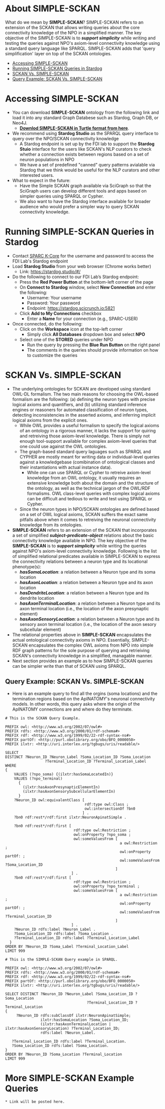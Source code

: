 # About SIMPLE-SCKAN
What do we mean by **SIMPLE-SCKAN**? SIMPLE-SCKAN refers to an extension of the SCKAN that allows writing queries about the core connectivity knowledge of the NPO in a simplified manner.  The key objective of the SIMPLE-SCKAN is to **_support simplicity_** while writing and testing the queries against NPO's axiom-level connectivity knowledge using a standard query language like SPARQL. SIMPLE-SCKAN adds that 'query simplification' layer on top of the SCKAN ontologies.
- [Accessing SIMPLE-SCKAN](#accessing-simple-sckan)
- [Running SIMPLE-SCKAN Queries in Stardog](#running-simple-sckan-queries-in-stardog)
- [SCKAN Vs. SIMPLE-SCKAN](#sckan-vs-simple-sckan)
- [Query Example: SCKAN Vs. SIMPLE-SCKAN](#query-example-sckan-vs-simple-sckan)

# Accessing SIMPLE-SCKAN
* You can download **SIMPLE-SCKAN** ontology from the following link and load it into any standard Graph Databese such as Stardog, Graph DB, or Neo4J.
	* [**Downlod SIMPLE-SCKAN in Turtle format from here**](https://github.com/SciCrunch/NIF-Ontology/releases/download/sckan-2022-08-pre-2/sckan-npo-simple.ttl).
* We recommend using **Stardog Studio** as the SPARQL query interface to query over the NPO/SCKAN connectivity knowledge
    * A Stardog endpoint is set up by the FDI lab to support the **Stardog Stuio** interface for the users like SCKAN's NLP curators to check whether a connection exists between regions based on a set of neuron populations in NPO
    * We have a set of predefined "canned" query patterns avialable via Stardog that we think would be useful for the NLP curators and other interested users.
* What to expect in the future:
    * Have the Simple SCKAN graph available via SciGraph so that the SciGraph users can develop different tools and apps based on simpler queries using SPARQL or Cypher.
    * We also want to have the Stardog interface available for broader audience who would prefer a simpler way to query SCKAN connectivity knowledge.


# Running SIMPLE-SCKAN Queries in Stardog

*	Contact [SPARC K-Core](kcore@sparc.science) for the username and password to access the FDI Lab's Stardog endpoint
*	Load **Stardog Studio** from your web browser (Chrome works better)
    * Link: https://stardog.studio/#/
*	Do the following to connect to our FDI Lab’s Stardog endpoint:
	* Press the **Red Power Button** at the bottom-left corner of the page
	* On **Connect to Stardog** window, select **New Connection** and enter the following: 
		* Username: Your username
		*	Password: Your password
		*	Endpoint: https://stardog.scicrunch.io:5821
	*	Click **Add to My Connections** checkbox 
		*	Enter a **Name** for your connection (e.g., SPARC-USER)
*	Once connected, do the following:
	*	Click on the **Workspace** icon at the top-left corner
		*	Simply click **All Databases** dropdown box and select **NPO**
	* Select one of the **STORED** queries under NPO
		*	Run the query by pressing the **Blue Run Button** on the right panel
		* The comments in the queries should provide information on how to customize the queries

# SCKAN Vs. SIMPLE-SCKAN
* The underlying ontologies for SCKAN are developed using standard OWL-DL formalism. The two main reasons for choosing the OWL-based formalism are the following: (a) defining the neuron types with precise logical axioms and quantifiers, and (b) utilizing standard inference engines or reasoners for automated classification of neuron types, detecting inconsistencies in the asserted axioms, and inferring implicit logical axioms from the explicit ones. 
	* While OWL provides a useful formalism to specify the logical axioms of an ontology in a rigorous manner, it lacks the support for quiring and retreiving those axiom-level knowledge. There is simply not enough tool-support available for complex axiom-level queries that one could use against the OWL ontologies. 
	* The graph-based standard query laguages such as SPARQL and CYPHER are mostly meant for writing data or individual-level queries against a knowledgebase (comibination of ontological classes and their instantiations with actual instance data). 
		* While one can use SPARQL or Cypher to retreive axiom-level knowledge from an OWL ontology, it usually requires an extensive knowledge both about the domain and the structure of the ontology, as well as the technical jargon of the OWL/RDF formalisms. OWL class-level queries with complex logical axioms can be difficult and tedious to write and test using SPARQL or Cypher. 
	* Since the neuron types in NPO/SCKAN ontologies are defined based on a set of OWL logical axioms, SCKAN suffers the exact same pitfalls above when it comes to retreiving the neuronal connectivity knowledge from its ontologies. 
* **SIMPLE-SCKAN** refers to an extension of the SCKAN that incorporates a set of simplified _**subject-predicate-object**_ relations about the basic connectivity knowledge available in NPO. The key objective of the **SIMPLE-SCKAN** is to **_support simplicity_** while writing the queries against NPO's axiom-level connectivity knowledge. Following is the list of simplified relational predicates available in SIMPLE-SCKAN to express the connectivity relations between a neuron type and its locational phenotype(s):
	* _**hasSomaLocation**_: a relation between a Neuron type and its soma location 
	* _**hasAxonLocation**_: a relation between a Neuron type and its axon location  
	* _**hasDendriteLocation**_: a relation between a Neuron type and its dendrite location 
	* _**hasAxonTerminalLocation**_: a relation between a Neuron type and its axon terminal location (i.e., the location of the axon presynaptic element)
	* _**hasAxonSensoryLocation**_: a relation between a Neuron type and its sensory axon terminal location (i.e., the location of the axon sesory subcellular element)
* The relational properties above in **SIMPLE-SCKAN** encapsulates the actual ontological connectivity axioms in NPO. Essentially, SIMPLE-SCKAN encapsulates the complex OWL axioms from NPO into simple RDF graph patterns for the sole purpose of querying and retrieiving SCKAN's connectivity knowledge in a simplified, managable manner.
* Next section provides an example as to how SIMPLE-SCKAN queries can be simpler write than that of SCKAN using SPARQL.

## Query Example: SCKAN Vs. SIMPLE-SCKAN

* Here is an example query to find all the orgins (soma locations) and the termination regions based on the ApINATOMY's neuronal connectivity models. In other words, this query asks where the origin of the ApINATOMY connections are and where do they terminate.

```SPARQL
# This is the SCKAN Query Example.

PREFIX owl: <http://www.w3.org/2002/07/owl#>
PREFIX rdfs: <http://www.w3.org/2000/01/rdf-schema#>
PREFIX rdf: <http://www.w3.org/1999/02/22-rdf-syntax-ns#>
PREFIX partOf: <http://purl.obolibrary.org/obo/BFO_0000050>
PREFIX ilxtr: <http://uri.interlex.org/tgbugs/uris/readable/>

SELECT 
DISTINCT ?Neuron_ID ?Neuron_Label ?Soma_Location_ID ?Soma_Location 
  				  ?Terminal_Location_ID ?Terminal_Location_Label
WHERE
{
    VALUES (?npo_soma) {(ilxtr:hasSomaLocatedIn)}
    VALUES (?npo_terminal) 
      { 
        (ilxtr:hasAxonPresynapticElementIn)
        (ilxtr:hasAxonSensorySubcellularElementIn)
      }
    ?Neuron_ID owl:equivalentClass [
                                    rdf:type owl:Class ;
                                    owl:intersectionOf ?bn0
                                   ] .
    ?bn0 rdf:rest*/rdf:first ilxtr:NeuronApinatSimple .
    
    ?bn0 rdf:rest*/rdf:first [
                               rdf:type owl:Restriction ;
                               owl:onProperty ?npo_soma ;
                               owl:someValuesFrom [
                                                    a owl:Restriction ;
                                                    owl:onProperty partOf: ;
                                                    owl:someValuesFrom ?Soma_Location_ID
                                                  ] 
                              ] .
    ?bn0 rdf:rest*/rdf:first [
                               rdf:type owl:Restriction ;
                               owl:onProperty ?npo_terminal ;
                               owl:someValuesFrom [
                                                    a owl:Restriction ;
                                                    owl:onProperty partOf: ;
                                                    owl:someValuesFrom ?Terminal_Location_ID
                                                  ] 
                              ] .
    ?Neuron_ID rdfs:label ?Neuron_Label .
    ?Soma_Location_ID rdfs:label ?Soma_Location .
    ?Terminal_Location_ID rdfs:label ?Terminal_Location_Label
  }
ORDER BY ?Neuron_ID ?Soma_Label ?Terminal_Location_Label
LIMIT 999
```


```SPARQL
# This is the SIMPLE-SCKAN Query example in SPARQL.

PREFIX owl: <http://www.w3.org/2002/07/owl#>
PREFIX rdfs: <http://www.w3.org/2000/01/rdf-schema#>
PREFIX rdf: <http://www.w3.org/1999/02/22-rdf-syntax-ns#>
PREFIX partOf: <http://purl.obolibrary.org/obo/BFO_0000050>
PREFIX ilxtr: <http://uri.interlex.org/tgbugs/uris/readable/>

SELECT DISTINCT ?Neuron_ID ?Neuron_Label ?Soma_Location_ID ?Soma_Location 
                               		 ?Terminal_Location_ID ?Terminal_Location
{
     ?Neuron_ID rdfs:subClassOf ilxtr:NeuronApinatSimple;  
                ilxtr:hasSomaLocation ?Soma_Location_ID;  
                (ilxtr:hasAxonTerminalLocation | ilxtr:hasAxonSensoryLocation) ?Terminal_Location_ID;
                rdfs:label ?Neuron_Label.
 
   ?Terminal_Location_ID rdfs:label ?Terminal_Location.
   ?Soma_Location_ID rdfs:label ?Soma_Location.
}
ORDER BY ?Neuron_ID ?Soma_Location ?Terminal_Location
LIMIT 999

```

# More **SIMPLE-SCKAN** Example Queries
	* Link will be posted here.
